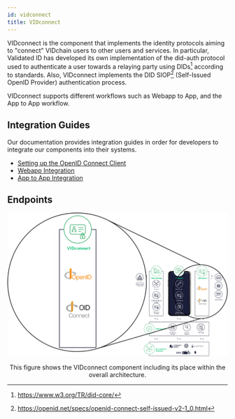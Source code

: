 ```yaml
---
id: vidconnect
title: VIDconnect
---
```


VIDconnect is the component that implements the identity protocols aiming to "connect" VIDchain users to other users and services. In particular, Validated ID has developed its own implementation of the did-auth protocol used to authenticate a user towards a relaying party using DIDs[^1] according to standards. Also, VIDconnect implements the DID SIOP[^2] (Self-Issued OpenID Provider) authentication process.

VIDconnect supports different workflows such as Webapp to App, and the App to App workflow.

## Integration Guides

Our documentation provides integration guides in order for developers to integrate our components into their systems.

- [Setting up the OpenID Connect Client](../2-Integration%20Guides/1-setup-oidc.md)
- [Webapp Integration](../2-Integration%20Guides/2-integration-vidconnect.md)
- [App to App Integration](../2-Integration%20Guides/3-integration-vidwallet.md)

## Endpoints

<!--
The current authentication process follows the DID SIOP[^2] (Self-Issued OpenID Provider) authentication flow, which uses JSON Web Tokens (JWT) signed by both parties' DID keys during a mutual authentication flow. It also supports the protocol to exchange Verifiable Credentials[^3] (VCs) as part of the identity token response.

Current version supports only ES256k (and ES256K-R) algorithm (the EC secp256k1).
-->

![vidconnect](../_media/vidconnect.png)

<figcaption align="center">
This figure shows the VIDconnect component including its place within the overall architecture. 
</figcaption>

[^1]: https://www.w3.org/TR/did-core/
[^2]: https://openid.net/specs/openid-connect-self-issued-v2-1_0.html
[^3]: https://www.w3.org/TR/vc-data-model/

